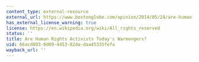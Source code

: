 ```yaml
---
content_type: external-resource
external_url: https://www.bostonglobe.com/opinion/2014/05/24/are-human-rights-activists-today-warmongers/gef04rpPxgEdCEdx4DQ87J/story.html
has_external_license_warning: true
license: https://en.wikipedia.org/wiki/All_rights_reserved
status: ''
title: Are Human Rights Activists Today's Warmongers?
uid: 66acd803-0d09-4453-82da-daa45335fefa
wayback_url: ''
---
```


